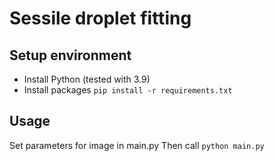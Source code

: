 # Sessile droplet fitting

## Setup environment

- Install Python (tested with 3.9)
- Install packages `pip install -r requirements.txt`

## Usage

Set parameters for image in main.py
Then call `python main.py`
